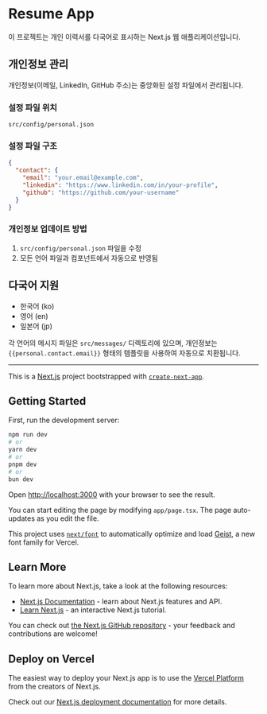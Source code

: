 # Resume App

이 프로젝트는 개인 이력서를 다국어로 표시하는 Next.js 웹 애플리케이션입니다.

## 개인정보 관리

개인정보(이메일, LinkedIn, GitHub 주소)는 중앙화된 설정 파일에서 관리됩니다.

### 설정 파일 위치
```
src/config/personal.json
```

### 설정 파일 구조
```json
{
  "contact": {
    "email": "your.email@example.com",
    "linkedin": "https://www.linkedin.com/in/your-profile",
    "github": "https://github.com/your-username"
  }
}
```

### 개인정보 업데이트 방법
1. `src/config/personal.json` 파일을 수정
2. 모든 언어 파일과 컴포넌트에서 자동으로 반영됨

## 다국어 지원

- 한국어 (ko)
- 영어 (en)  
- 일본어 (jp)

각 언어의 메시지 파일은 `src/messages/` 디렉토리에 있으며, 개인정보는 `{{personal.contact.email}}` 형태의 템플릿을 사용하여 자동으로 치환됩니다.

---

This is a [Next.js](https://nextjs.org) project bootstrapped with [`create-next-app`](https://nextjs.org/docs/app/api-reference/cli/create-next-app).

## Getting Started

First, run the development server:

```bash
npm run dev
# or
yarn dev
# or
pnpm dev
# or
bun dev
```

Open [http://localhost:3000](http://localhost:3000) with your browser to see the result.

You can start editing the page by modifying `app/page.tsx`. The page auto-updates as you edit the file.

This project uses [`next/font`](https://nextjs.org/docs/app/building-your-application/optimizing/fonts) to automatically optimize and load [Geist](https://vercel.com/font), a new font family for Vercel.

## Learn More

To learn more about Next.js, take a look at the following resources:

- [Next.js Documentation](https://nextjs.org/docs) - learn about Next.js features and API.
- [Learn Next.js](https://nextjs.org/learn) - an interactive Next.js tutorial.

You can check out [the Next.js GitHub repository](https://github.com/vercel/next.js) - your feedback and contributions are welcome!

## Deploy on Vercel

The easiest way to deploy your Next.js app is to use the [Vercel Platform](https://vercel.com/new?utm_medium=default-template&filter=next.js&utm_source=create-next-app&utm_campaign=create-next-app-readme) from the creators of Next.js.

Check out our [Next.js deployment documentation](https://nextjs.org/docs/app/building-your-application/deploying) for more details.
